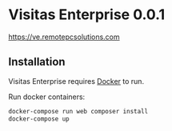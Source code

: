 # Visitas Enterprise 0.0.1

https://ve.remotepcsolutions.com


## Installation

Visitas Enterprise requires [Docker](https://www.docker.com/) to run.

Run docker containers:

```sh
docker-compose run web composer install
docker-compose up
```
